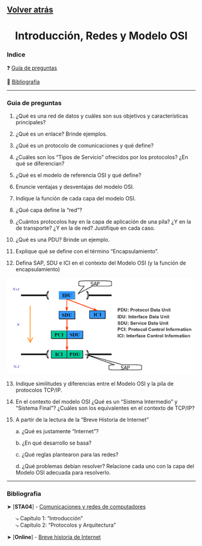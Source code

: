 ## [Volver atrás](../readme.md)

<div align="center">
<h1>Introducción, Redes y Modelo OSI</h1>
</div>

### Indice

❓ [Guía de preguntas](#guia-de-preguntas)

📖 [Bibliografía](#bibliografia)

---

### Guia de preguntas

1. ¿Qué es una red de datos y cuáles son sus objetivos y características principales?

2. ¿Qué es un enlace? Brinde ejemplos.

3. ¿Qué es un protocolo de comunicaciones y qué define?

4. ¿Cuáles son los “Tipos de Servicio” ofrecidos por los protocolos? ¿En qué se diferencian?

5. ¿Qué es el modelo de referencia OSI y qué define?

6. Enuncie ventajas y desventajas del modelo OSI.

7. Indique la función de cada capa del modelo OSI.

8. ¿Qué capa define la “red”?

9. ¿Cuántos protocolos hay en la capa de aplicación de una pila? ¿Y en la de transporte? ¿Y en la de red? Justifique en cada caso.

10. ¿Qué es una PDU? Brinde un ejemplo.

11. Explique qué se define con el término “Encapsulamiento”.

12. Defina SAP, SDU e ICI en el contexto del Modelo OSI (y la función de encapsulamiento)

<div align="center">

![01_sap.png](/teoria/imagenes/01_sap.png)

</div>

13. Indique similitudes y diferencias entre el Modelo OSI y la pila de protocolos TCP/IP.

14. En el contexto del modelo OSI ¿Qué es un “Sistema Intermedio” y “Sistema Final”? ¿Cuáles son los equivalentes en el contexto de TCP/IP?

15. A partir de la lectura de la “Breve Historia de Internet”

    a. ¿Qué es justamente “Internet”?

    b. ¿En qué desarrollo se basa?

    c. ¿Qué reglas plantearon para las redes?

    d. ¿Qué problemas debían resolver? Relacione cada uno con la capa del Modelo OSI adecuada para resolverlo.

---

### Bibliografia

<div>

➤ [**STA04**] - [Comunicaciones y redes de computadores](https://github.com/mnomico/tyr/raw/main/libros/STA04.pdf)

&nbsp;&nbsp;&nbsp;&nbsp;&nbsp;&nbsp;⤷ Capítulo 1: “Introducción”<br>
&nbsp;&nbsp;&nbsp;&nbsp;&nbsp;&nbsp;⤷ Capítulo 2: “Protocolos y Arquitectura”

</div>


➤ [**Online**] - [Breve historia de Internet](https://www.internetsociety.org/es/internet/history-internet/brief-history-internet/)

